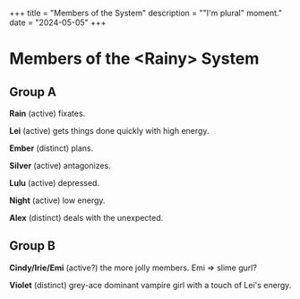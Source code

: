 +++
title = "Members of the <Rainy> System"
description = "\"I'm plural\" moment."
date = "2024-05-05"
+++

# Members of the \<Rainy\> System

## Group A

**Rain** (active) fixates.

**Lei** (active) gets things done quickly with high energy.

**Ember** (distinct) plans.

**Silver** (active) antagonizes.

**Lulu** (active) depressed.

**Night** (active) low energy.

**Alex** (distinct) deals with the unexpected.

## Group B

**Cindy/Irie/Emi** (active?) the more jolly members. Emi => slime gurl?

**Violet** (distinct) grey-ace dominant vampire girl with a touch of Lei's
energy.

